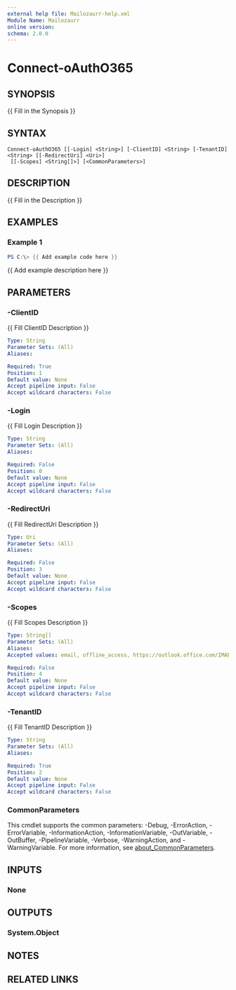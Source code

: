 ```yaml
---
external help file: Mailozaurr-help.xml
Module Name: Mailozaurr
online version:
schema: 2.0.0
---
```


# Connect-oAuthO365

## SYNOPSIS
{{ Fill in the Synopsis }}

## SYNTAX

```
Connect-oAuthO365 [[-Login] <String>] [-ClientID] <String> [-TenantID] <String> [[-RedirectUri] <Uri>]
 [[-Scopes] <String[]>] [<CommonParameters>]
```

## DESCRIPTION
{{ Fill in the Description }}

## EXAMPLES

### Example 1
```powershell
PS C:\> {{ Add example code here }}
```

{{ Add example description here }}

## PARAMETERS

### -ClientID
{{ Fill ClientID Description }}

```yaml
Type: String
Parameter Sets: (All)
Aliases:

Required: True
Position: 1
Default value: None
Accept pipeline input: False
Accept wildcard characters: False
```

### -Login
{{ Fill Login Description }}

```yaml
Type: String
Parameter Sets: (All)
Aliases:

Required: False
Position: 0
Default value: None
Accept pipeline input: False
Accept wildcard characters: False
```

### -RedirectUri
{{ Fill RedirectUri Description }}

```yaml
Type: Uri
Parameter Sets: (All)
Aliases:

Required: False
Position: 3
Default value: None
Accept pipeline input: False
Accept wildcard characters: False
```

### -Scopes
{{ Fill Scopes Description }}

```yaml
Type: String[]
Parameter Sets: (All)
Aliases:
Accepted values: email, offline_access, https://outlook.office.com/IMAP.AccessAsUser.All, https://outlook.office.com/POP.AccessAsUser.All, https://outlook.office.com/SMTP.Send

Required: False
Position: 4
Default value: None
Accept pipeline input: False
Accept wildcard characters: False
```

### -TenantID
{{ Fill TenantID Description }}

```yaml
Type: String
Parameter Sets: (All)
Aliases:

Required: True
Position: 2
Default value: None
Accept pipeline input: False
Accept wildcard characters: False
```

### CommonParameters
This cmdlet supports the common parameters: -Debug, -ErrorAction, -ErrorVariable, -InformationAction, -InformationVariable, -OutVariable, -OutBuffer, -PipelineVariable, -Verbose, -WarningAction, and -WarningVariable. For more information, see [about_CommonParameters](http://go.microsoft.com/fwlink/?LinkID=113216).

## INPUTS

### None

## OUTPUTS

### System.Object
## NOTES

## RELATED LINKS
